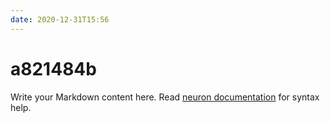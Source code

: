 ```yaml
---
date: 2020-12-31T15:56
---
```


# a821484b

Write your Markdown content here. Read [neuron documentation](https://neuron.zettel.page/2011404.html) for syntax help.

